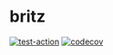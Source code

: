 # britz


[![test-action](https://github.com/JimFawkes/britz/workflows/run_tests/badge.svg)](https://github.com/JimFawkes/britz/actions)
[![codecov](https://codecov.io/gh/JimFawkes/britz/branch/master/graph/badge.svg)](https://codecov.io/gh/JimFawkes/britz)

